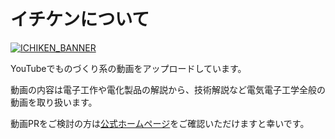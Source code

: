 # イチケンについて

[![ICHIKEN_BANNER](https://yt3.googleusercontent.com/f6-BMaVlHZ1VftsGiDfbq5mWuI_ioV4j2WX3hkVElfyl3N0Ak0E-Omb_XGkPR29O0ThHpzLN8sg=w1707-fcrop64=1,00005a57ffffa5a8-k-c0xffffffff-no-nd-rj)](https://www.youtube.com/@ICHIKEN1)

YouTubeでものづくり系の動画をアップロードしています。

動画の内容は電子工作や電化製品の解説から、技術解説など電気電子工学全般の動画を取り扱います。

動画PRをご検討の方は[公式ホームページ](https://ichiken-engineering.com/ichiken-youtube-ad/)をご確認いただけますと幸いです。